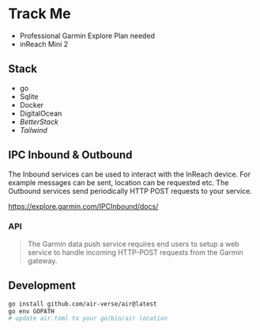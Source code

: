 # Track Me

- Professional Garmin Explore Plan needed
- inReach Mini 2

## Stack

- go
- Sqlite
- Docker
- DigitalOcean
- _BetterStack_
- _Tailwind_

## IPC Inbound & Outbound

The Inbound services can be used to interact with the InReach device. For example messages can be sent, location can be requested etc.
The Outbound services send periodically HTTP POST requests to your service.

<https://explore.garmin.com/IPCInbound/docs/>

### API

>The Garmin data push service requires end users to setup a web service to handle incoming HTTP-POST requests from the Garmin gateway.

## Development

```sh
go install github.com/air-verse/air@latest
go env GOPATH
# update air.toml to your go/bin/air location
```
